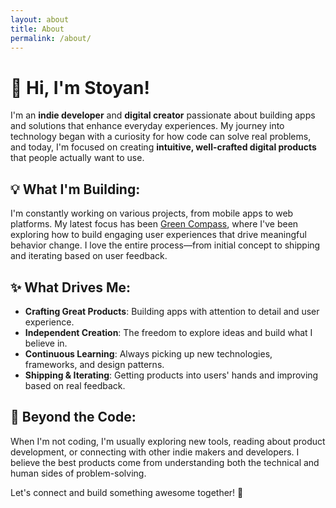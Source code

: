 ```yaml
---
layout: about
title: About
permalink: /about/
---
```


# 👋 Hi, I'm Stoyan!

I'm an **indie developer** and **digital creator** passionate about building apps and solutions that enhance everyday experiences. My journey into technology began with a curiosity for how code can solve real problems, and today, I'm focused on creating **intuitive, well-crafted digital products** that people actually want to use.

## 💡 What I'm Building:

I'm constantly working on various projects, from mobile apps to web platforms. My latest focus has been [Green Compass](https://greencompass.app/), where I've been exploring how to build engaging user experiences that drive meaningful behavior change. I love the entire process—from initial concept to shipping and iterating based on user feedback.

## ✨ What Drives Me:

- **Crafting Great Products**: Building apps with attention to detail and user experience.  
- **Independent Creation**: The freedom to explore ideas and build what I believe in.  
- **Continuous Learning**: Always picking up new technologies, frameworks, and design patterns.
- **Shipping & Iterating**: Getting products into users' hands and improving based on real feedback.

## 🚀 Beyond the Code:

When I'm not coding, I'm usually exploring new tools, reading about product development, or connecting with other indie makers and developers. I believe the best products come from understanding both the technical and human sides of problem-solving.

Let's connect and build something awesome together! 🚀
